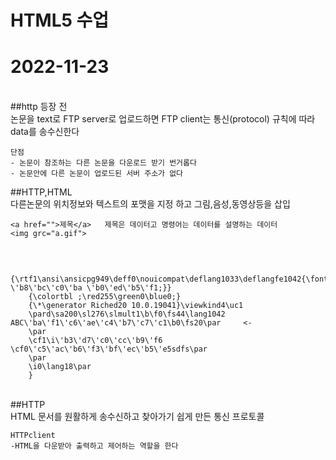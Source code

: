 # HTML5 수업


# 2022-11-23
<br>
##http 등장 전 
<br>
논문을 text로 FTP server로 업로드하면 FTP client는 통신(protocol) 규칙에 따라 data를 송수신한다  
<br>
  
    단점
    - 논문이 참조하는 다른 논문을 다운로드 받기 번거롭다
    - 논문안에 다른 논문이 업로드된 서버 주소가 없다

##HTTP,HTML<br>
다른논문의 위치정보와 텍스트의 포맷을 지정 하고 그림,음성,동영상등을 삽입 

    <a href="">제목</a>   제목은 데이터고 명령어는 데이터를 설명하는 데이터 
    <img grc="a.gif">     

<br>

        {\rtf1\ansi\ansicpg949\deff0\nouicompat\deflang1033\deflangfe1042{\fonttbl{\f0\fnil\fcharset129 \'b8\'bc\'c0\'ba \'b0\'ed\'b5\'f1;}}
        {\colortbl ;\red255\green0\blue0;}
        {\*\generator Riched20 10.0.19041}\viewkind4\uc1 
        \pard\sa200\sl276\slmult1\b\f0\fs44\lang1042 ABC\'ba\'f1\'c6\'ae\'c4\'b7\'c7\'c1\b0\fs20\par     <-  
        \par
        \cf1\i\'b3\'d7\'c0\'cc\'b9\'f6 \cf0\'c5\'ac\'b6\'f3\'bf\'ec\'b5\'e5sdfs\par
        \par
        \i0\lang18\par
        }    

<br>
##HTTP
<br>
HTML 문서를 원활하게 송수신하고 찾아가기 쉽게 만든 통신 프로토콜

    HTTPclient
    -HTML을 다운받아 출력하고 제어하는 역할을 한다